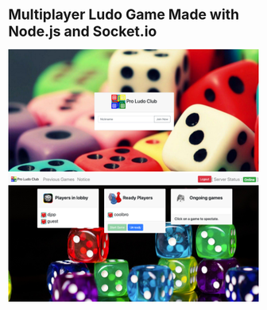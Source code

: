 # Multiplayer Ludo Game Made with Node.js and Socket.io

<img src="public/assets/img/screenshots/loginpng.png">

<img src="public/assets/img/screenshots/lobbyScreenshot.png">



